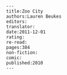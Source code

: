 
    ---
    title:Zoo City
    authors:Lauren Beukes
    editors:
    translator:
    date:2011-12-01
    rating:
    re-read:
    pages:384
    non-fiction:
    comic:
    published:2010
    ---

    